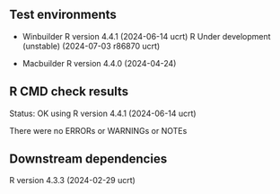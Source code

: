 ## Test environments
* Winbuilder
R version 4.4.1 (2024-06-14 ucrt)
R Under development (unstable) (2024-07-03 r86870 ucrt) 

* Macbuilder
R version 4.4.0 (2024-04-24)

## R CMD check results
Status: OK
using R version 4.4.1 (2024-06-14 ucrt)

There were no ERRORs or WARNINGs or NOTEs

## Downstream dependencies
R version 4.3.3 (2024-02-29 ucrt)

